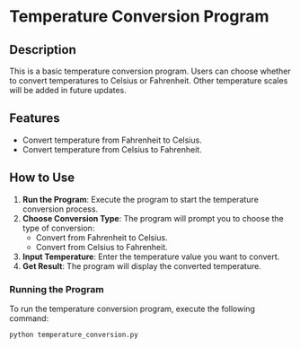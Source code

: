 # Temperature Conversion Program

## Description
This is a basic temperature conversion program. Users can choose whether to convert temperatures to Celsius or Fahrenheit. Other temperature scales will be added in future updates.

## Features
- Convert temperature from Fahrenheit to Celsius.
- Convert temperature from Celsius to Fahrenheit.

## How to Use
1. **Run the Program**: Execute the program to start the temperature conversion process.
2. **Choose Conversion Type**: The program will prompt you to choose the type of conversion:
   - Convert from Fahrenheit to Celsius.
   - Convert from Celsius to Fahrenheit.
3. **Input Temperature**: Enter the temperature value you want to convert.
4. **Get Result**: The program will display the converted temperature.

### Running the Program
To run the temperature conversion program, execute the following command:
```bash
python temperature_conversion.py
